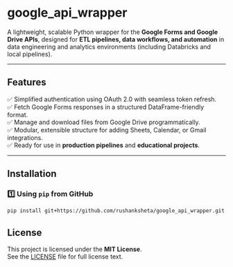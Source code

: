 # google_api_wrapper

A lightweight, scalable Python wrapper for the **Google Forms and Google Drive APIs**, designed for **ETL pipelines, data workflows, and automation** in data engineering and analytics environments (including Databricks and local pipelines).

---

## Features

✅ Simplified authentication using OAuth 2.0 with seamless token refresh.  
✅ Fetch Google Forms responses in a structured DataFrame-friendly format.  
✅ Manage and download files from Google Drive programmatically.  
✅ Modular, extensible structure for adding Sheets, Calendar, or Gmail integrations.  
✅ Ready for use in **production pipelines** and **educational projects**.

---

## Installation

### 1️⃣ Using `pip` from GitHub

```bash
pip install git+https://github.com/rushanksheta/google_api_wrapper.git
```

## License

This project is licensed under the **MIT License**.  
See the [LICENSE](LICENSE) file for full license text.

